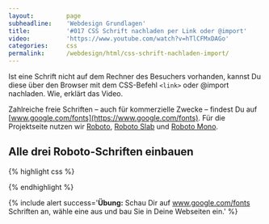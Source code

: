 ```yaml
---
layout:         page
subheadline:    'Webdesign Grundlagen'
title:          '#017 CSS Schrift nachladen per Link oder @import'
video:          'https://www.youtube.com/watch?v=hTlCFMxDAGo'
categories:     css
permalink:      /webdesign/html/css-schrift-nachladen-import/
---
```

Ist eine Schrift nicht auf dem Rechner des Besuchers vorhanden, kannst Du diese über den Browser mit dem CSS-Befehl `<link>` oder @import nachladen. Wie, erklärt das Video.
<!--more-->

Zahlreiche freie Schriften – auch für kommerzielle Zwecke – findest Du auf [www.google.com/fonts](https://www.google.com/fonts). Für die Projektseite nutzen wir [Roboto](https://www.google.com/fonts/specimen/Roboto), [Roboto Slab](https://www.google.com/fonts/specimen/Roboto+Slab) und [Roboto Mono](https://www.google.com/fonts/specimen/Roboto+Mono).

## Alle drei Roboto-Schriften einbauen

{% highlight css %}
<link href='https://fonts.googleapis.com/css?family=Roboto:400,400italic,700,700italic|Roboto+Mono:400,700|Roboto+Slab:400,700' rel='stylesheet' type='text/css'>
{% endhighlight %}



{% include alert success='**Übung:** Schau Dir auf <a href="https://www.google.com/fonts">www.google.com/fonts</a> Schriften an, wähle eine aus und bau Sie in Deine Webseiten ein.' %}
